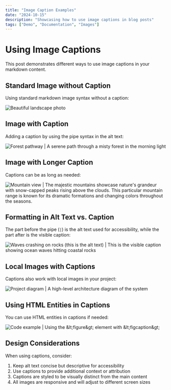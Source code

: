 ```yaml
---
title: "Image Caption Examples"
date: "2024-10-15"
description: "Showcasing how to use image captions in blog posts"
tags: ["Demo", "Documentation", "Images"]
---
```


# Using Image Captions

This post demonstrates different ways to use image captions in your markdown content.

## Standard Image without Caption

Using standard markdown image syntax without a caption:

![Beautiful landscape photo](https://images.unsplash.com/photo-1506744038136-46273834b3fb?w=800&auto=format&fit=crop)

## Image with Caption

Adding a caption by using the pipe syntax in the alt text:

![Forest pathway | A serene path through a misty forest in the morning light](https://images.unsplash.com/photo-1441974231531-c6227db76b6e?w=800&auto=format&fit=crop)

## Image with Longer Caption

Captions can be as long as needed:

![Mountain view | The majestic mountains showcase nature's grandeur with snow-capped peaks rising above the clouds. This particular mountain range is known for its dramatic formations and changing colors throughout the seasons.](https://images.unsplash.com/photo-1454496522488-7a8e488e8606?w=800&auto=format&fit=crop)

## Formatting in Alt Text vs. Caption

The part before the pipe (`|`) is the alt text used for accessibility, while the part after is the visible caption:

![Waves crashing on rocks (this is the alt text) | This is the visible caption showing ocean waves hitting coastal rocks](https://images.unsplash.com/photo-1518803194621-27188ba362c9?w=800&auto=format&fit=crop)

## Local Images with Captions

Captions also work with local images in your project:

![Project diagram | A high-level architecture diagram of the system](/images/diagram.png)

## Using HTML Entities in Captions

You can use HTML entities in captions if needed:

![Code example | Using the `&lt;figure&gt;` element with `&lt;figcaption&gt;`](https://images.unsplash.com/photo-1555099962-4199c345e5dd?w=800&auto=format&fit=crop)

## Design Considerations

When using captions, consider:

1. Keep alt text concise but descriptive for accessibility
2. Use captions to provide additional context or attribution
3. Captions are styled to be visually distinct from the main content
4. All images are responsive and will adjust to different screen sizes 